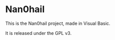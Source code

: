 Nan0hail
========
This is the Nan0hail project, made in Visual Basic. 

It is released under the GPL v3.
